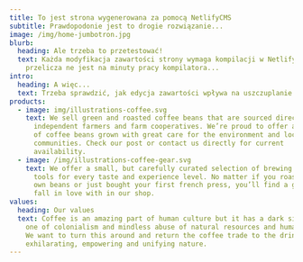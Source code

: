 ```yaml
---
title: To jest strona wygenerowana za pomocą NetlifyCMS
subtitle: Prawdopodonie jest to drogie rozwiązanie...
image: /img/home-jumbotron.jpg
blurb:
  heading: Ale trzeba to przetestować!
  text: Każda modyfikacja zawartości strony wymaga kompilacji w Netlify, co
    przelicza ne jest na minuty pracy kompilatora...
intro:
  heading: A więc...
  text: Trzeba sprawdzić, jak edycja zawartości wpływa na uszczuplanie darmowej puli.
products:
  - image: img/illustrations-coffee.svg
    text: We sell green and roasted coffee beans that are sourced directly from
      independent farmers and farm cooperatives. We’re proud to offer a variety
      of coffee beans grown with great care for the environment and local
      communities. Check our post or contact us directly for current
      availability.
  - image: /img/illustrations-coffee-gear.svg
    text: We offer a small, but carefully curated selection of brewing gear and
      tools for every taste and experience level. No matter if you roast your
      own beans or just bought your first french press, you’ll find a gadget to
      fall in love with in our shop.
values:
  heading: Our values
  text: Coffee is an amazing part of human culture but it has a dark side too –
    one of colonialism and mindless abuse of natural resources and human lives.
    We want to turn this around and return the coffee trade to the drink’s
    exhilarating, empowering and unifying nature.
---
```

